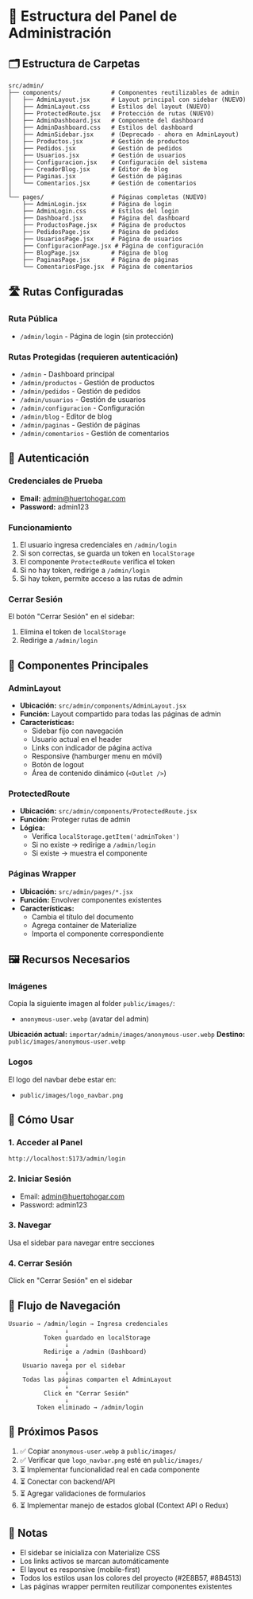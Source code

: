 # 📁 Estructura del Panel de Administración

## 🗂️ Estructura de Carpetas

```
src/admin/
├── components/              # Componentes reutilizables de admin
│   ├── AdminLayout.jsx      # Layout principal con sidebar (NUEVO)
│   ├── AdminLayout.css      # Estilos del layout (NUEVO)
│   ├── ProtectedRoute.jsx   # Protección de rutas (NUEVO)
│   ├── AdminDashboard.jsx   # Componente del dashboard
│   ├── AdminDashboard.css   # Estilos del dashboard
│   ├── AdminSidebar.jsx     # (Deprecado - ahora en AdminLayout)
│   ├── Productos.jsx        # Gestión de productos
│   ├── Pedidos.jsx          # Gestión de pedidos
│   ├── Usuarios.jsx         # Gestión de usuarios
│   ├── Configuracion.jsx    # Configuración del sistema
│   ├── CreadorBlog.jsx      # Editor de blog
│   ├── Paginas.jsx          # Gestión de páginas
│   └── Comentarios.jsx      # Gestión de comentarios
│
└── pages/                   # Páginas completas (NUEVO)
    ├── AdminLogin.jsx       # Página de login
    ├── AdminLogin.css       # Estilos del login
    ├── Dashboard.jsx        # Página del dashboard
    ├── ProductosPage.jsx    # Página de productos
    ├── PedidosPage.jsx      # Página de pedidos
    ├── UsuariosPage.jsx     # Página de usuarios
    ├── ConfiguracionPage.jsx # Página de configuración
    ├── BlogPage.jsx         # Página de blog
    ├── PaginasPage.jsx      # Página de páginas
    └── ComentariosPage.jsx  # Página de comentarios
```

## 🛣️ Rutas Configuradas

### Ruta Pública
- `/admin/login` - Página de login (sin protección)

### Rutas Protegidas (requieren autenticación)
- `/admin` - Dashboard principal
- `/admin/productos` - Gestión de productos
- `/admin/pedidos` - Gestión de pedidos
- `/admin/usuarios` - Gestión de usuarios
- `/admin/configuracion` - Configuración
- `/admin/blog` - Editor de blog
- `/admin/paginas` - Gestión de páginas
- `/admin/comentarios` - Gestión de comentarios

## 🔐 Autenticación

### Credenciales de Prueba
- **Email:** admin@huertohogar.com
- **Password:** admin123

### Funcionamiento
1. El usuario ingresa credenciales en `/admin/login`
2. Si son correctas, se guarda un token en `localStorage`
3. El componente `ProtectedRoute` verifica el token
4. Si no hay token, redirige a `/admin/login`
5. Si hay token, permite acceso a las rutas de admin

### Cerrar Sesión
El botón "Cerrar Sesión" en el sidebar:
1. Elimina el token de `localStorage`
2. Redirige a `/admin/login`

## 🎨 Componentes Principales

### AdminLayout
- **Ubicación:** `src/admin/components/AdminLayout.jsx`
- **Función:** Layout compartido para todas las páginas de admin
- **Características:**
  - Sidebar fijo con navegación
  - Usuario actual en el header
  - Links con indicador de página activa
  - Responsive (hamburger menu en móvil)
  - Botón de logout
  - Área de contenido dinámico (`<Outlet />`)

### ProtectedRoute
- **Ubicación:** `src/admin/components/ProtectedRoute.jsx`
- **Función:** Proteger rutas de admin
- **Lógica:** 
  - Verifica `localStorage.getItem('adminToken')`
  - Si no existe → redirige a `/admin/login`
  - Si existe → muestra el componente

### Páginas Wrapper
- **Ubicación:** `src/admin/pages/*.jsx`
- **Función:** Envolver componentes existentes
- **Características:**
  - Cambia el título del documento
  - Agrega container de Materialize
  - Importa el componente correspondiente

## 🖼️ Recursos Necesarios

### Imágenes
Copia la siguiente imagen al folder `public/images/`:
- `anonymous-user.webp` (avatar del admin)

**Ubicación actual:** `importar/admin/images/anonymous-user.webp`
**Destino:** `public/images/anonymous-user.webp`

### Logos
El logo del navbar debe estar en:
- `public/images/logo_navbar.png`

## 🎯 Cómo Usar

### 1. Acceder al Panel
```
http://localhost:5173/admin/login
```

### 2. Iniciar Sesión
- Email: admin@huertohogar.com
- Password: admin123

### 3. Navegar
Usa el sidebar para navegar entre secciones

### 4. Cerrar Sesión
Click en "Cerrar Sesión" en el sidebar

## 🔄 Flujo de Navegación

```
Usuario → /admin/login → Ingresa credenciales
                ↓
          Token guardado en localStorage
                ↓
          Redirige a /admin (Dashboard)
                ↓
    Usuario navega por el sidebar
                ↓
    Todas las páginas comparten el AdminLayout
                ↓
          Click en "Cerrar Sesión"
                ↓
        Token eliminado → /admin/login
```

## 🚀 Próximos Pasos

1. ✅ Copiar `anonymous-user.webp` a `public/images/`
2. ✅ Verificar que `logo_navbar.png` esté en `public/images/`
3. ⏳ Implementar funcionalidad real en cada componente
4. ⏳ Conectar con backend/API
5. ⏳ Agregar validaciones de formularios
6. ⏳ Implementar manejo de estados global (Context API o Redux)

## 📝 Notas

- El sidebar se inicializa con Materialize CSS
- Los links activos se marcan automáticamente
- El layout es responsive (mobile-first)
- Todos los estilos usan los colores del proyecto (#2E8B57, #8B4513)
- Las páginas wrapper permiten reutilizar componentes existentes

